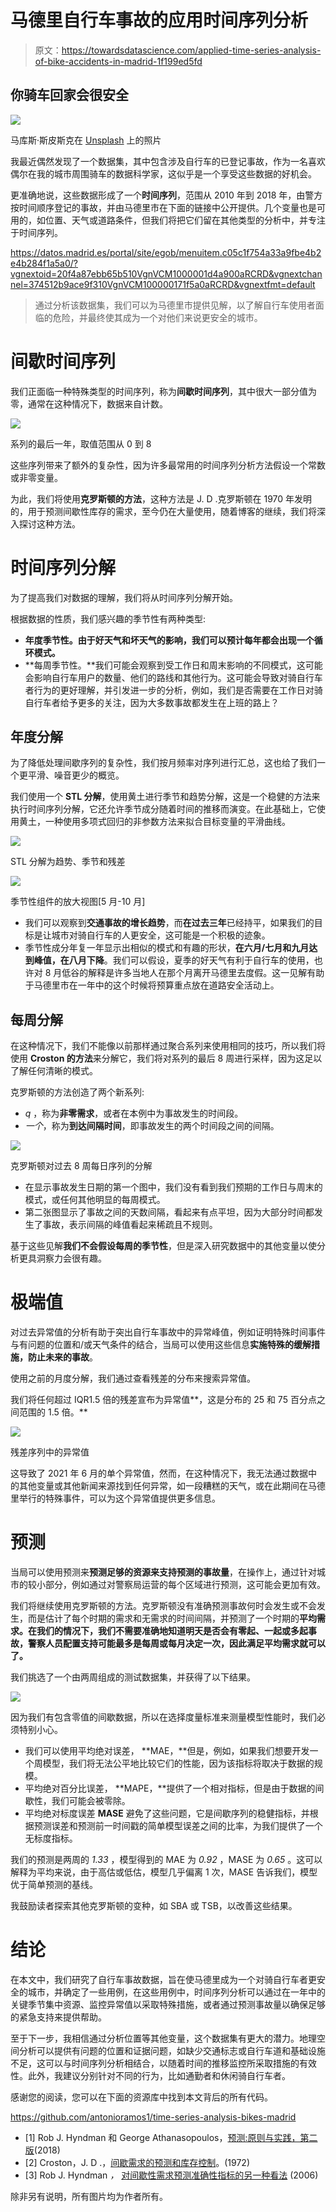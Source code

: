 # 马德里自行车事故的应用时间序列分析

> 原文：<https://towardsdatascience.com/applied-time-series-analysis-of-bike-accidents-in-madrid-1f199ed5fd>

## 你骑车回家会很安全

![](img/bd7da8fe76dec6e5325ccfa7c07e3eeb.png)

马库斯·斯皮斯克在 [Unsplash](https://unsplash.com?utm_source=medium&utm_medium=referral) 上的照片

我最近偶然发现了一个数据集，其中包含涉及自行车的已登记事故，作为一名喜欢偶尔在我的城市周围骑车的数据科学家，这似乎是一个享受这些数据的好机会。

更准确地说，这些数据形成了一个**时间序列**，范围从 2010 年到 2018 年，由警方按时间顺序登记的事故，并由马德里市在下面的链接中公开提供。几个变量也是可用的，如位置、天气或道路条件，但我们将把它们留在其他类型的分析中，并专注于时间序列。

<https://datos.madrid.es/portal/site/egob/menuitem.c05c1f754a33a9fbe4b2e4b284f1a5a0/?vgnextoid=20f4a87ebb65b510VgnVCM1000001d4a900aRCRD&vgnextchannel=374512b9ace9f310VgnVCM100000171f5a0aRCRD&vgnextfmt=default>  

> 通过分析该数据集，我们可以为马德里市提供见解，以了解自行车使用者面临的危险，并最终使其成为一个对他们来说更安全的城市。

# 间歇时间序列

我们正面临一种特殊类型的时间序列，称为**间歇时间序列**，其中很大一部分值为零，通常在这种情况下，数据来自计数。

![](img/bfc747025cedd6526edfb48f1a3a1585.png)

系列的最后一年，取值范围从 0 到 8

这些序列带来了额外的复杂性，因为许多最常用的时间序列分析方法假设一个常数或非零变量。

为此，我们将使用**克罗斯顿的方法**，这种方法是 J. D .克罗斯顿在 1970 年发明的，用于预测间歇性库存的需求，至今仍在大量使用，随着博客的继续，我们将深入探讨这种方法。

# 时间序列分解

为了提高我们对数据的理解，我们将从时间序列分解开始。

根据数据的性质，我们感兴趣的季节性有两种类型:

*   **年度季节性。由于好天气和坏天气的影响，我们可以预计每年都会出现一个循环模式。**
*   **每周季节性。**我们可能会观察到受工作日和周末影响的不同模式，这可能会影响自行车用户的数量、他们的路线和其他行为。这可能会导致对骑自行车者行为的更好理解，并引发进一步的分析，例如，我们是否需要在工作日对骑自行车者给予更多的关注，因为大多数事故都发生在上班的路上？

## 年度分解

为了降低处理间歇序列的复杂性，我们按月频率对序列进行汇总，这也给了我们一个更平滑、噪音更少的概览。

我们使用一个 **STL 分解**，使用黄土进行季节和趋势分解，这是一个稳健的方法来执行时间序列分解，它还允许季节成分随着时间的推移而演变。在此基础上，它使用黄土，一种使用多项式回归的非参数方法来拟合目标变量的平滑曲线。

![](img/bdfb2135ec6a622beabe33a57178e542.png)

STL 分解为趋势、季节和残差

![](img/794177ab900766ffda74d03338ba9be8.png)

季节性组件的放大视图[5 月-10 月]

*   我们可以观察到**交通事故的增长趋势**，而**在过去三年**已经持平，如果我们的目标是让城市对骑自行车的人更安全，这可能是一个积极的迹象。
*   季节性成分年复一年显示出相似的模式和有趣的形状，**在六月/七月和九月达到峰值，在八月下降**。我们可以假设，夏季的好天气有利于自行车的使用，也许对 8 月低谷的解释是许多当地人在那个月离开马德里去度假。这一见解有助于马德里市在一年中的这个时候将预算重点放在道路安全活动上。

## 每周分解

在这种情况下，我们不能像以前那样通过聚合系列来使用相同的技巧，所以我们将使用 **Croston 的方法**来分解它，我们将对系列的最后 8 周进行采样，因为这足以了解任何清晰的模式。

克罗斯顿的方法创造了两个新系列:

*   *q* ，称为**非零需求**，或者在本例中为事故发生的时间段。
*   *一个*，称为**到达间隔时间**，即事故发生的两个时间段之间的间隔。

![](img/e164c2f10b07a9bf9511864e66dce5be.png)

克罗斯顿对过去 8 周每日序列的分解

*   在显示事故发生日期的第一个图中，我们没有看到我们预期的工作日与周末的模式，或任何其他明显的每周模式。
*   第二张图显示了事故之间的天数间隔，看起来有点平坦，因为大部分时间都发生了事故，表示间隔的峰值看起来稀疏且不规则。

基于这些见解**我们不会假设每周的季节性**，但是深入研究数据中的其他变量以使分析更具洞察力会很有趣。

# 极端值

对过去异常值的分析有助于突出自行车事故中的异常峰值，例如证明特殊时间事件与有问题的位置和/或天气条件的结合，当局可以使用这些信息**实施特殊的缓解措施，防止未来的事故**。

使用之前的月度分解，我们通过查看残差的分布来搜索异常值。

我们将任何超过 IQR1.5 倍的残差宣布为异常值**，这是分布的 25 和 75 百分点之间范围的 1.5 倍。**

![](img/af9649a41020c585786867ee4a957c44.png)

残差序列中的异常值

这导致了 2021 年 6 月的单个异常值，然而，在这种情况下，我无法通过数据中的其他变量或其他新闻来源找到任何异常，如一段糟糕的天气，或在此期间在马德里举行的特殊事件，可以为这个异常值提供更多信息。

# 预测

当局可以使用预测来**预测足够的资源来支持预测的事故量**，在操作上，通过针对城市的较小部分，例如通过对警察局运营的每个区域进行预测，这可能会更加有效。

我们将继续使用克罗斯顿的方法。克罗斯顿没有准确预测事故何时会发生或不会发生，而是估计了每个时期的需求和无需求的时间间隔，并预测了一个时期的**平均需求。在我们的情况下，我们不需要准确地知道明天是否会有零起、一起或多起事故，警察人员配置支持可能最多是每周或每月决定一次，因此满足平均需求就可以了。**

我们挑选了一个由两周组成的测试数据集，并获得了以下结果。

![](img/731b0a068d373ccd830a5157192cd752.png)

因为我们有包含零值的间歇数据，所以在选择度量标准来测量模型性能时，我们必须特别小心。

*   我们可以使用平均绝对误差， **MAE，**但是，例如，如果我们想要开发一个周模型，我们将无法公平地比较它们的性能，因为该指标将取决于数据的规模。
*   平均绝对百分比误差， **MAPE，**提供了一个相对指标，但是由于数据的间歇性，我们可能会被零除。
*   平均绝对标度误差 **MASE** 避免了这些问题，它是间歇序列的稳健指标，并根据预测误差和预测前一时间戳的简单模型误差之间的比率，为我们提供了一个无标度指标。

我们的预测是两周的 *1.33* ，模型得到的 MAE 为 *0.92* ，MASE 为 *0.65* 。这可以解释为平均来说，由于高估或低估，模型几乎偏离 1 次，MASE 告诉我们，模型优于简单预测的基线。

我鼓励读者探索其他克罗斯顿的变种，如 SBA 或 TSB，以改善这些结果。

# 结论

在本文中，我们研究了自行车事故数据，旨在使马德里成为一个对骑自行车者更安全的城市，并确定了一些用例，在这些用例中，时间序列分析可以通过在一年中的关键季节集中资源、监控异常值以采取特殊措施，或者通过预测事故量以确保足够的紧急支持来提供帮助。

至于下一步，我相信通过分析位置等其他变量，这个数据集有更大的潜力。地理空间分析可以提供有问题的位置和证据问题，如缺少交通标志或自行车道和基础设施不足，这可以与时间序列分析相结合，以随着时间的推移监控所采取措施的有效性。此外，我建议分别针对不同的行为，比如通勤者和休闲骑自行车者。

感谢您的阅读，您可以在下面的资源库中找到本文背后的所有代码。

<https://github.com/antonioramos1/time-series-analysis-bikes-madrid>  

*   [1] Rob J. Hyndman 和 George Athanasopoulos，[预测:原则与实践，第二版](https://otexts.com/fpp2/)(2018)
*   [2] Croston，J. D .，[间歇需求的预测和库存控制](https://www.jstor.org/stable/3007885)。(1972)
*   [3] Rob J. Hyndman *，* [对间歇性需求预测准确性指标的另一种看法](https://robjhyndman.com/papers/foresight.pdf) (2006)

除非另有说明，所有图片均为作者所有。